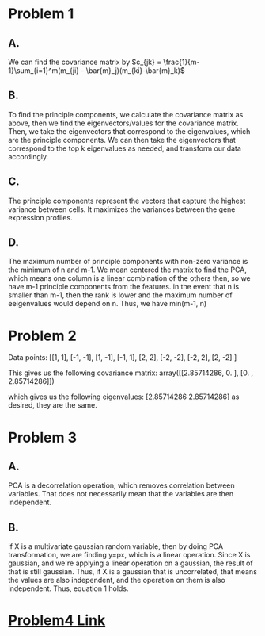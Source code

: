 # Problem 1
## A.
We can find the covariance matrix by $c_{jk} = \frac{1}{m-1}\sum_{i=1}^m(m_{ji} - \bar{m}_j)(m_{ki}-\bar{m}_k)$


## B.
To find the principle components, we calculate the covariance matrix as above, then we find the eigenvectors/values for the covariance matrix. Then, we take the eigenvectors that correspond to the eigenvalues, which are the principle components. We can then take the eigenvectors that correspond to the top k eigenvalues as needed, and transform our data accordingly.

## C.
The principle components represent the vectors that capture the highest variance between cells. It maximizes the variances between the gene expression profiles.

## D.
The maximum number of principle components with non-zero variance is the minimum of n and m-1. We mean centered the matrix to find the PCA, which means one column is a linear combination of the others then, so we have m-1 principle components from the features. in the event that n is smaller than m-1, then the rank is lower and the maximum number of eeigenvalues would depend on n. Thus, we have min(m-1, n)

# Problem 2
Data points:
[[1, 1],
[-1, -1],
[1, -1],
[-1, 1],
[2, 2],
[-2, -2],
[-2, 2],
[2, -2]
]

This gives us the following covariance matrix: 
array([[2.85714286, 0.        ],
       [0.        , 2.85714286]])

which gives us the following eigenvalues:
[2.85714286 2.85714286]
as desired, they are the same.

# Problem 3
## A.
PCA is a decorrelation operation, which removes correlation between variables. That does not necessarily mean that the variables are then independent. 

## B.
if X is a multivariate gaussian random variable, then by doing PCA transformation, we are finding y=px, which is a linear operation. Since X is gaussian, and we're applying a linear operation on a gaussian, the result of that is still gaussian. Thus, if X is a gaussian that is uncorrelated, that means the values are also independent, and the operation on them is also independent. Thus, equation 1 holds. 

# [Problem4 Link](https://colab.research.google.com/drive/1HTgJauFel78wia8rzFKlUzyprOkEkRkT?usp=sharing)

